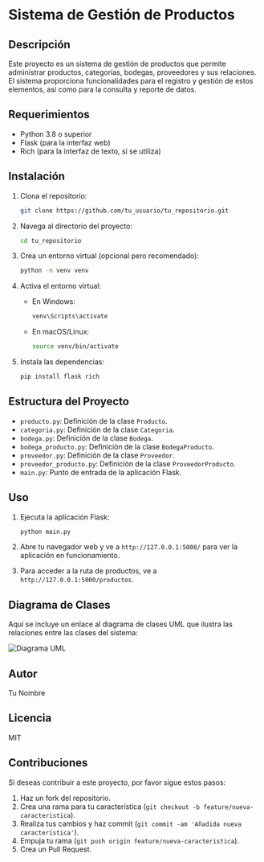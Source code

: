 
# Sistema de Gestión de Productos

## Descripción

Este proyecto es un sistema de gestión de productos que permite administrar productos, categorías, bodegas, proveedores y sus relaciones. El sistema proporciona funcionalidades para el registro y gestión de estos elementos, así como para la consulta y reporte de datos.

## Requerimientos

- Python 3.8 o superior
- Flask (para la interfaz web)
- Rich (para la interfaz de texto, si se utiliza)

## Instalación

1. Clona el repositorio:

    ```bash
    git clone https://github.com/tu_usuario/tu_repositorio.git
    ```

2. Navega al directorio del proyecto:

    ```bash
    cd tu_repositorio
    ```

3. Crea un entorno virtual (opcional pero recomendado):

    ```bash
    python -m venv venv
    ```

4. Activa el entorno virtual:

    - En Windows:

      ```bash
      venv\Scripts\activate
      ```

    - En macOS/Linux:

      ```bash
      source venv/bin/activate
      ```

5. Instala las dependencias:

    ```bash
    pip install flask rich
    ```

## Estructura del Proyecto

- `producto.py`: Definición de la clase `Producto`.
- `categoria.py`: Definición de la clase `Categoria`.
- `bodega.py`: Definición de la clase `Bodega`.
- `bodega_producto.py`: Definición de la clase `BodegaProducto`.
- `proveedor.py`: Definición de la clase `Proveedor`.
- `proveedor_producto.py`: Definición de la clase `ProveedorProducto`.
- `main.py`: Punto de entrada de la aplicación Flask.

## Uso

1. Ejecuta la aplicación Flask:

    ```bash
    python main.py
    ```

2. Abre tu navegador web y ve a `http://127.0.0.1:5000/` para ver la aplicación en funcionamiento.

3. Para acceder a la ruta de productos, ve a `http://127.0.0.1:5000/productos`.

## Diagrama de Clases

Aquí se incluye un enlace al diagrama de clases UML que ilustra las relaciones entre las clases del sistema:

![Diagrama UML](C:\Users\Encli\Downloads\DIAGRAMA/DiagramaUML.PNG)

## Autor

Tu Nombre

## Licencia

MIT

## Contribuciones

Si deseas contribuir a este proyecto, por favor sigue estos pasos:

1. Haz un fork del repositorio.
2. Crea una rama para tu característica (`git checkout -b feature/nueva-caracteristica`).
3. Realiza tus cambios y haz commit (`git commit -am 'Añadida nueva característica'`).
4. Empuja tu rama (`git push origin feature/nueva-caracteristica`).
5. Crea un Pull Request.



